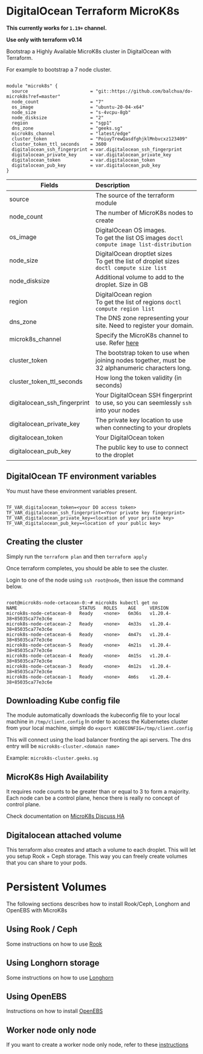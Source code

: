 # DigitalOcean Terraform MicroK8s

**This currently works for `1.19+` channel.**

**Use only with terraform v0.14**

Bootstrap a Highly Available MicroK8s cluster in DigitalOcean with Terraform.

For example to bootstrap a 7 node cluster.

```hcl

module "microk8s" {
  source                       = "git::https://github.com/balchua/do-microk8s?ref=master"
  node_count                   = "7"
  os_image                     = "ubuntu-20-04-x64"
  node_size                    = "s-4vcpu-8gb"
  node_disksize                = "2"
  region                       = "sgp1"
  dns_zone                     = "geeks.sg"
  microk8s_channel             = "latest/edge"
  cluster_token                = "PoiuyTrewQasdfghjklMnbvcxz123409"
  cluster_token_ttl_seconds    = 3600
  digitalocean_ssh_fingerprint = var.digitalocean_ssh_fingerprint
  digitalocean_private_key     = var.digitalocean_private_key
  digitalocean_token           = var.digitalocean_token
  digitalocean_pub_key         = var.digitalocean_pub_key
}

```

| Fields                        | Description                              | 
| ----------------------------- |:-----------------------------------------|
| source                        | The source of the terraform module       |
| node_count                    | The number of MicroK8s nodes to create   |
| os_image                      | DigitalOcean OS images.  <br/>To get the list OS images `doctl compute image list-distribution`|
| node_size                     | DigitalOcean droptlet sizes <br/> To get the list of droplet sizes `doctl compute size list`|
| node_disksize                 | Additional volume to add to the droplet.  Size in GB| |
| region                        | DigitalOcean region <br/> To get the list of regions `doctl compute region list`|
| dns_zone                      | The DNS zone representing your site.  Need to register your domain. |
| microk8s_channel              | Specify the MicroK8s channel to use.  Refer [here](https://snapcraft.io/microk8s)|
| cluster_token                 | The bootstrap token to use when joining nodes together, must be 32 alphanumeric characters long.|
| cluster_token_ttl_seconds     | How long the token validity (in seconds)|
| digitalocean_ssh_fingerprint  | Your DigitalOcean SSH fingerprint to use, so you can seemlessly `ssh` into your nodes|
| digitalocean_private_key      | The private key location to use when connecting to your droplets|
| digitalocean_token            | Your DigitalOcean token|
| digitalocean_pub_key          | The public key to use to connect to the droplet|


## DigitalOcean TF environment variables

You must have these environment variables present.

```shell

TF_VAR_digitalocean_token=<your DO access token>
TF_VAR_digitalocean_ssh_fingerprint=<Your private key fingerprint>
TF_VAR_digitalocean_private_key=<location of your private key>
TF_VAR_digitalocean_pub_key=<location of your public key>

```

## Creating the cluster

Simply run the `terraform plan` and then `terraform apply`

Once terraform completes, you should be able to see the cluster.

Login to one of the node using `ssh root@node`, then issue the command below.

```shell

root@microk8s-node-cetacean-0:~# microk8s kubectl get no
NAME                       STATUS   ROLES    AGE     VERSION
microk8s-node-cetacean-0   Ready    <none>   6m36s   v1.20.4-38+85035ca77e3c6e
microk8s-node-cetacean-2   Ready    <none>   4m33s   v1.20.4-38+85035ca77e3c6e
microk8s-node-cetacean-6   Ready    <none>   4m47s   v1.20.4-38+85035ca77e3c6e
microk8s-node-cetacean-5   Ready    <none>   4m21s   v1.20.4-38+85035ca77e3c6e
microk8s-node-cetacean-4   Ready    <none>   4m15s   v1.20.4-38+85035ca77e3c6e
microk8s-node-cetacean-3   Ready    <none>   4m12s   v1.20.4-38+85035ca77e3c6e
microk8s-node-cetacean-1   Ready    <none>   4m6s    v1.20.4-38+85035ca77e3c6e

```

## Downloading Kube config file

The module automatically downloads the kubeconfig file to your local machine in `/tmp/client.config`
In order to access the Kubernetes cluster from your local machine, simple do `export KUBECONFIG=/tmp/client.config`

This will connect using the load balancer fronting the api servers.  The dns entry will be `microk8s-cluster.<domain name>`

Example:
`microk8s-cluster.geeks.sg`

## MicroK8s High Availability
It requires node counts to be greater than or equal to 3 to form a majority.  Each node can be a control plane, hence there is really no concept of control plane.

Check documentation on [MicroK8s Discuss HA](https://discuss.kubernetes.io/t/high-availability-ha/11731)


## Digitalocean attached volume

This terraform also creates and attach a volume to each droplet.  This will let you setup Rook + Ceph storage.  This way you can freely create volumes that you can share to your pods.

# Persistent Volumes

The following sections describes how to install Rook/Ceph, Longhorn and OpenEBS with MicroK8s

## Using Rook / Ceph

Some instructions on how to use [Rook](docs/rook.md)

## Using Longhorn storage

Some instructions on how to use [Longhorn](docs/longhorn.md)

## Using OpenEBS

Instructions on how to install [OpenEBS](docs/openebs.md)

## Worker node only node

If you want to create a worker node only node, refer to these [instructions](docs/worker-node.md)